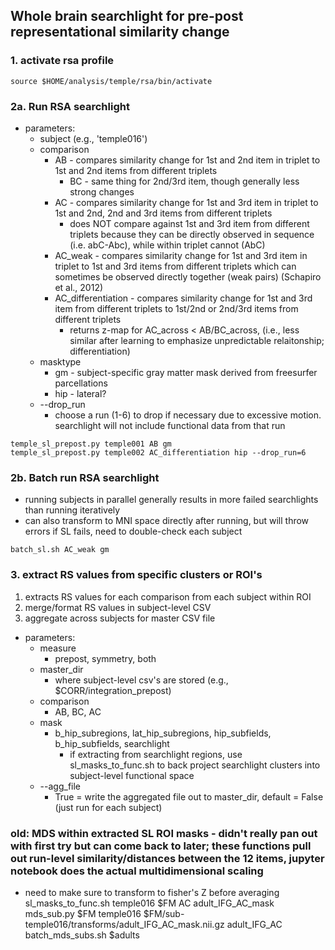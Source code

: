 ## Whole brain searchlight for pre-post representational similarity change

### 1. activate rsa profile
```
source $HOME/analysis/temple/rsa/bin/activate
```
### 2a. Run RSA searchlight
* parameters:
  * subject (e.g., 'temple016')
  * comparison
    * AB - compares similarity change for 1st and 2nd item in triplet to 1st and 2nd items from different triplets
      * BC - same thing for 2nd/3rd item, though generally less strong changes
    * AC - compares similarity change for 1st and 3rd item in triplet to 1st and 2nd, 2nd and 3rd items from different triplets
      * does NOT compare against 1st and 3rd item from different triplets because they can be directly observed in sequence (i.e. abC-Abc), while within triplet cannot (AbC)
    * AC_weak - compares similarity change for 1st and 3rd item in triplet to 1st and 3rd items from different triplets which can sometimes be observed directly together (weak pairs) (Schapiro et al., 2012)
    * AC_differentiation - compares similarity change for 1st and 3rd item from different triplets to 1st/2nd or 2nd/3rd items from different triplets
      * returns z-map for AC_across < AB/BC_across, (i.e., less similar after learning to emphasize unpredictable relaitonship; differentiation)
  * masktype
    * gm - subject-specific gray matter mask derived from freesurfer parcellations
    * hip - lateral?
  * --drop_run
    * choose a run (1-6) to drop if necessary due to excessive motion. searchlight will not include functional data from that run 

```
temple_sl_prepost.py temple001 AB gm
temple_sl_prepost.py temple002 AC_differentiation hip --drop_run=6
```
### 2b. Batch run RSA searchlight
* running subjects in parallel generally results in more failed searchlights than running iteratively
* can also transform to MNI space directly after running, but will throw errors if SL fails, need to double-check each subject
```
batch_sl.sh AC_weak gm
```

### 3. extract RS values from specific clusters or ROI's
1. extracts RS values for each comparison from each subject within ROI
2. merge/format RS values in subject-level CSV
3. aggregate across subjects for master CSV file
* parameters:
  * measure
    * prepost, symmetry, both
  * master_dir
    * where subject-level csv's are stored (e.g., $CORR/integration_prepost)
  * comparison
    * AB, BC, AC
  * mask
    * b_hip_subregions, lat_hip_subregions, hip_subfields, b_hip_subfields, searchlight
      * if extracting from searchlight regions, use sl_masks_to_func.sh to back project searchlight clusters into subject-level functional space
  * --agg_file
    * True = write the aggregated file out to master_dir, default = False (just run for each subject)
  


### old: MDS within extracted SL ROI masks - didn't really pan out with first try but can come back to later; these functions pull out run-level similarity/distances between the 12 items, jupyter notebook does the actual multidimensional scaling 
* need to make sure to transform to fisher's Z before averaging
sl_masks_to_func.sh temple016 $FM AC adult_IFG_AC_mask
mds_sub.py $FM temple016 $FM/sub-temple016/transforms/adult_IFG_AC_mask.nii.gz adult_IFG_AC
batch_mds_subs.sh $adults


